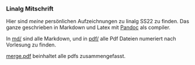 ### Linalg Mitschrift

Hier sind _meine_ persönlichen Aufzeichnungen zu linalg SS22 zu finden. Das ganze geschrieben in Markdown und Latex mit [Pandoc](https://pandoc.org/) als compiler.

In [md/](md/) sind alle Markdown, und in [pdf/](pdf/) alle Pdf Dateien numeriert nach Vorlesung zu finden.

[merge.pdf](./merge.pdf) beinhaltet alle pdfs zusammengefasst.
